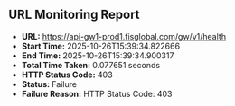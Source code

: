 ## URL Monitoring Report

- **URL:** https://api-gw1-prod1.fisglobal.com/gw/v1/health
- **Start Time:** 2025-10-26T15:39:34.822666
- **End Time:** 2025-10-26T15:39:34.900317
- **Total Time Taken:** 0.077651 seconds
- **HTTP Status Code:** 403
- **Status:** Failure
- **Failure Reason:** HTTP Status Code: 403
